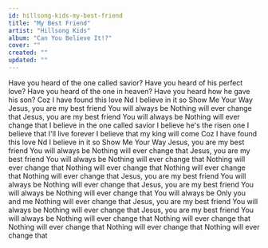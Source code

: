 ```yaml
---
id: hillsong-kids-my-best-friend
title: "My Best Friend"
artist: "Hillsong Kids"
album: "Can You Believe It!?"
cover: ""
created: ""
updated: ""
---
```


Have you heard of the one called savior?
Have you heard of his perfect love?
Have you heard of the one in heaven?
Have you heard how he gave his son?
Coz I have found this love
Nd I believe in it so
Show Me Your Way
Jesus, you are my best friend
You will always be
Nothing will ever change that
Jesus, you are my best friend
You will always be
Nothing will ever change that
I believe in the one called savior
I believe he's the risen one
I believe that I'll live forever
I believe that my king will come
Coz I have found this love
Nd I believe in it so
Show Me Your Way
Jesus, you are my best friend
You will always be
Nothing will ever change that
Jesus, you are my best friend
You will always be
Nothing will ever change that
Nothing will ever change that
Nothing will ever change that
Nothing will ever change that
Nothing will ever change that
Jesus, you are my best friend
You will always be
Nothing will ever change that
Jesus, you are my best friend
You will always be
Nothing will ever change that
You will always be
Only you and me
Nothing will ever change that
Jesus, you are my best friend
You will always be
Nothing will ever change that
Jesus, you are my best friend
You will always be
Nothing will ever change that
Nothing will ever change that
Nothing will ever change that
Nothing will ever change that
Nothing will ever change that